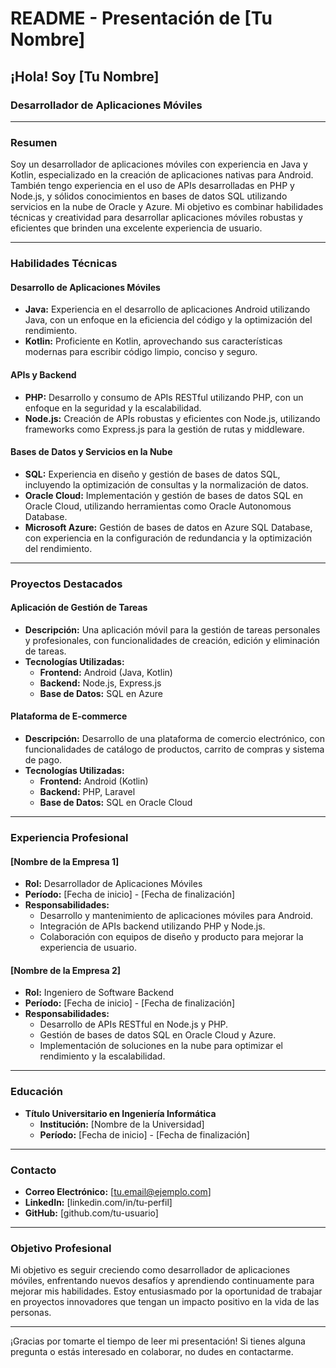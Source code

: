 # README - Presentación de [Tu Nombre]

## ¡Hola! Soy [Tu Nombre]
### Desarrollador de Aplicaciones Móviles

---

### Resumen

Soy un desarrollador de aplicaciones móviles con experiencia en Java y Kotlin, especializado en la creación de aplicaciones nativas para Android. También tengo experiencia en el uso de APIs desarrolladas en PHP y Node.js, y sólidos conocimientos en bases de datos SQL utilizando servicios en la nube de Oracle y Azure. Mi objetivo es combinar habilidades técnicas y creatividad para desarrollar aplicaciones móviles robustas y eficientes que brinden una excelente experiencia de usuario.

---

### Habilidades Técnicas

#### Desarrollo de Aplicaciones Móviles

- **Java:** Experiencia en el desarrollo de aplicaciones Android utilizando Java, con un enfoque en la eficiencia del código y la optimización del rendimiento.
- **Kotlin:** Proficiente en Kotlin, aprovechando sus características modernas para escribir código limpio, conciso y seguro.

#### APIs y Backend

- **PHP:** Desarrollo y consumo de APIs RESTful utilizando PHP, con un enfoque en la seguridad y la escalabilidad.
- **Node.js:** Creación de APIs robustas y eficientes con Node.js, utilizando frameworks como Express.js para la gestión de rutas y middleware.

#### Bases de Datos y Servicios en la Nube

- **SQL:** Experiencia en diseño y gestión de bases de datos SQL, incluyendo la optimización de consultas y la normalización de datos.
- **Oracle Cloud:** Implementación y gestión de bases de datos SQL en Oracle Cloud, utilizando herramientas como Oracle Autonomous Database.
- **Microsoft Azure:** Gestión de bases de datos en Azure SQL Database, con experiencia en la configuración de redundancia y la optimización del rendimiento.

---

### Proyectos Destacados

#### Aplicación de Gestión de Tareas

- **Descripción:** Una aplicación móvil para la gestión de tareas personales y profesionales, con funcionalidades de creación, edición y eliminación de tareas.
- **Tecnologías Utilizadas:**
  - **Frontend:** Android (Java, Kotlin)
  - **Backend:** Node.js, Express.js
  - **Base de Datos:** SQL en Azure

#### Plataforma de E-commerce

- **Descripción:** Desarrollo de una plataforma de comercio electrónico, con funcionalidades de catálogo de productos, carrito de compras y sistema de pago.
- **Tecnologías Utilizadas:**
  - **Frontend:** Android (Kotlin)
  - **Backend:** PHP, Laravel
  - **Base de Datos:** SQL en Oracle Cloud

---

### Experiencia Profesional

#### [Nombre de la Empresa 1]
- **Rol:** Desarrollador de Aplicaciones Móviles
- **Período:** [Fecha de inicio] - [Fecha de finalización]
- **Responsabilidades:**
  - Desarrollo y mantenimiento de aplicaciones móviles para Android.
  - Integración de APIs backend utilizando PHP y Node.js.
  - Colaboración con equipos de diseño y producto para mejorar la experiencia de usuario.

#### [Nombre de la Empresa 2]
- **Rol:** Ingeniero de Software Backend
- **Período:** [Fecha de inicio] - [Fecha de finalización]
- **Responsabilidades:**
  - Desarrollo de APIs RESTful en Node.js y PHP.
  - Gestión de bases de datos SQL en Oracle Cloud y Azure.
  - Implementación de soluciones en la nube para optimizar el rendimiento y la escalabilidad.

---

### Educación

- **Título Universitario en Ingeniería Informática**
  - **Institución:** [Nombre de la Universidad]
  - **Período:** [Fecha de inicio] - [Fecha de finalización]

---

### Contacto

- **Correo Electrónico:** [tu.email@ejemplo.com]
- **LinkedIn:** [linkedin.com/in/tu-perfil]
- **GitHub:** [github.com/tu-usuario]

---

### Objetivo Profesional

Mi objetivo es seguir creciendo como desarrollador de aplicaciones móviles, enfrentando nuevos desafíos y aprendiendo continuamente para mejorar mis habilidades. Estoy entusiasmado por la oportunidad de trabajar en proyectos innovadores que tengan un impacto positivo en la vida de las personas.

---

¡Gracias por tomarte el tiempo de leer mi presentación! Si tienes alguna pregunta o estás interesado en colaborar, no dudes en contactarme.
